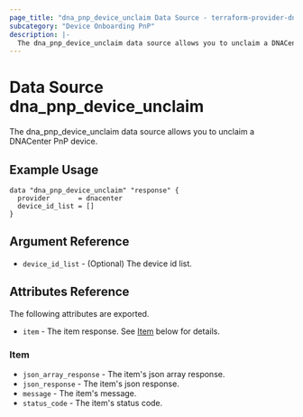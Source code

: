 ```yaml
---
page_title: "dna_pnp_device_unclaim Data Source - terraform-provider-dnacenter"
subcategory: "Device Onboarding PnP"
description: |-
  The dna_pnp_device_unclaim data source allows you to unclaim a DNACenter PnP device.
---
```


# Data Source dna_pnp_device_unclaim

The dna_pnp_device_unclaim data source allows you to unclaim a DNACenter PnP device.

## Example Usage

```hcl
data "dna_pnp_device_unclaim" "response" {
  provider       = dnacenter
  device_id_list = []
}
```

## Argument Reference

- `device_id_list` - (Optional) The device id list.

## Attributes Reference

The following attributes are exported.

- `item` - The item response. See [Item](#item) below for details.

### Item

- `json_array_response` - The item's json array response.
- `json_response` - The item's json response.
- `message` - The item's message.
- `status_code` - The item's status code.
